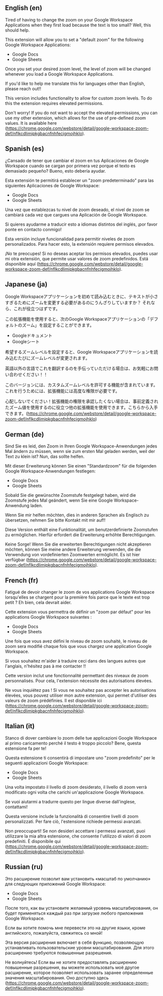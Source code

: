 ## English (en)

Tired of having to change the zoom on your Google Workspace Applications when they first load because the text is too small? Well, this should help.

This extension will allow you to set a "default zoom" for the following Google Workspace Applications:

- Google Docs
- Google Sheets

Once you set your desired zoom level, the level of zoom will be changed whenever you load a Google Workspace Applications.

If you'd like to help me translate this for languages other than English, please reach out!!

This version includes functionality to allow for custom zoom levels. To do this the extension requires elevated permissions.

Don't worry! If you do not want to accept the elevated permissions, you can use my other extension, which allows for the use of pre-defined zoom values. It is available here (https://chrome.google.com/webstore/detail/google-workspace-zoom-def/nflkcdlimipkgbacnfnhfecjgmojhklo).

## Spanish (es)

¿Cansado de tener que cambiar el zoom en tus Aplicaciones de Google Workspace cuando se cargan por primera vez porque el texto es demasiado pequeño? Bueno, esto debería ayudar.

Esta extensión te permitirá establecer un "zoom predeterminado" para las siguientes Aplicaciones de Google Workspace:

- Google Docs
- Google Sheets

Una vez que establezcas tu nivel de zoom deseado, el nivel de zoom se cambiará cada vez que cargues una Aplicación de Google Workspace.

Si quieres ayudarme a traducir esto a idiomas distintos del inglés, ¡por favor ponte en contacto conmigo!

Esta versión incluye funcionalidad para permitir niveles de zoom personalizados. Para hacer esto, la extensión requiere permisos elevados.

¡No te preocupes! Si no deseas aceptar los permisos elevados, puedes usar mi otra extensión, que permite usar valores de zoom predefinidos. Está disponible aquí (https://chrome.google.com/webstore/detail/google-workspace-zoom-def/nflkcdlimipkgbacnfnhfecjgmojhklo).

## Japanese (ja)

Google Workspaceアプリケーションを初めて読み込むときに、テキストが小さすぎるためにズームを変更する必要があるのにうんざりしていますか？ それなら、これが役立つはずです。

この拡張機能を使用すると、次のGoogle Workspaceアプリケーションの「デフォルトのズーム」を設定することができます。

- Googleドキュメント
- Googleシート

希望するズームレベルを設定すると、Google Workspaceアプリケーションを読み込むたびにズームレベルが変更されます。

英語以外の言語でこれを翻訳するのを手伝っていただける場合は、お気軽にお問い合わせください！！

このバージョンには、カスタムズームレベルを許可する機能が含まれています。これを行うためには、拡張機能には高度な権限が必要です。

心配しないでください！拡張機能の権限を承認したくない場合は、事前定義されたズーム値を使用するのに役立つ他の拡張機能を使用できます。こちらから入手できます。(https://chrome.google.com/webstore/detail/google-workspace-zoom-def/nflkcdlimipkgbacnfnhfecjgmojhklo)

## German (de)

Sind Sie es leid, den Zoom in Ihren Google Workspace-Anwendungen jedes Mal ändern zu müssen, wenn sie zum ersten Mal geladen werden, weil der Text zu klein ist? Nun, das sollte helfen.

Mit dieser Erweiterung können Sie einen "Standardzoom" für die folgenden Google Workspace-Anwendungen festlegen:

- Google Docs
- Google Sheets

Sobald Sie die gewünschte Zoomstufe festgelegt haben, wird die Zoomstufe jedes Mal geändert, wenn Sie eine Google Workspace-Anwendung laden.

Wenn Sie mir helfen möchten, dies in anderen Sprachen als Englisch zu übersetzen, nehmen Sie bitte Kontakt mit mir auf!!

Diese Version enthält eine Funktionalität, um benutzerdefinierte Zoomstufen zu ermöglichen. Hierfür erfordert die Erweiterung erhöhte Berechtigungen.

Keine Sorge! Wenn Sie die erweiterten Berechtigungen nicht akzeptieren möchten, können Sie meine andere Erweiterung verwenden, die die Verwendung von vordefinierten Zoomwerten ermöglicht. Es ist hier verfügbar (https://chrome.google.com/webstore/detail/google-workspace-zoom-def/nflkcdlimipkgbacnfnhfecjgmojhklo).

## French (fr)

Fatigué de devoir changer le zoom de vos applications Google Workspace lorsqu'elles se chargent pour la première fois parce que le texte est trop petit ? Eh bien,
cela devrait aider.

Cette extension vous permettra de définir un "zoom par défaut" pour les applications Google Workspace suivantes :

- Google Docs
- Google Sheets

Une fois que vous avez défini le niveau de zoom souhaité, le niveau de zoom sera modifié chaque fois que vous chargez une application Google Workspace.

Si vous souhaitez m'aider à traduire ceci dans des langues autres que l'anglais, n'hésitez pas à me contacter !!

Cette version inclut une fonctionnalité permettant des niveaux de zoom personnalisés. Pour cela, l'extension nécessite des autorisations élevées.

Ne vous inquiétez pas ! Si vous ne souhaitez pas accepter les autorisations élevées, vous pouvez utiliser mon autre extension, qui permet d'utiliser des valeurs de zoom prédéfinies. Il est disponible ici (https://chrome.google.com/webstore/detail/google-workspace-zoom-def/nflkcdlimipkgbacnfnhfecjgmojhklo).

## Italian (it)

Stanco di dover cambiare lo zoom delle tue applicazioni Google Workspace al primo caricamento perché il testo è troppo piccolo? Bene, questa estensione fa per te!

Questa estensione ti consentirà di impostare uno "zoom predefinito" per le seguenti applicazioni Google Workspace:

- Google Docs
- Google Sheets

Una volta impostato il livello di zoom desiderato, il livello di zoom verrà modificato ogni volta che carichi un'applicazione Google Workspace.

Se vuoi aiutarmi a tradurre questo per lingue diverse dall'inglese, contattami!

Questa versione include la funzionalità di consentire livelli di zoom personalizzati. Per fare ciò, l'estensione richiede permessi avanzati.

Non preoccuparti! Se non desideri accettare i permessi avanzati, puoi utilizzare la mia altra estensione, che consente l'utilizzo di valori di zoom predefiniti. È disponibile qui (https://chrome.google.com/webstore/detail/google-workspace-zoom-def/nflkcdlimipkgbacnfnhfecjgmojhklo).

## Russian (ru)

Это расширение позволит вам установить «масштаб по умолчанию» для следующих приложений Google Workspace:

- Google Docs
- Google Sheets

После того, как вы установите желаемый уровень масштабирования, он будет применяться каждый раз при загрузке любого приложения Google Workspace.

Если вы хотите помочь мне перевести это на другие языки, кроме английского, пожалуйста, свяжитесь со мной!

Эта версия расширения включает в себя функцию, позволяющую устанавливать пользовательские уровни масштабирования. Для этого расширению требуются повышенные разрешения.

Не волнуйтесь! Если вы не хотите предоставлять расширению повышенные разрешения, вы можете использовать моё другое расширение, которое позволяет использовать заранее определенные значения масштабирования. Оно доступно здесь (https://chrome.google.com/webstore/detail/google-workspace-zoom-def/nflkcdlimipkgbacnfnhfecjgmojhklo).
